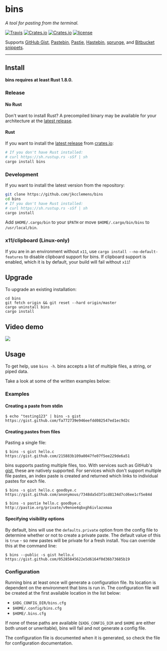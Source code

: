 # bins

*A tool for pasting from the terminal.*

[![Travis](https://img.shields.io/travis/jkcclemens/bins/master.svg?maxAge=2592000)](https://travis-ci.org/jkcclemens/bins)
[![Crates.io](https://img.shields.io/crates/v/bins.svg?maxAge=2592000)](https://crates.io/crates/bins)
[![Crates.io](https://img.shields.io/crates/d/bins.svg?maxAge=2592000)](https://crates.io/crates/bins)
[![license](https://img.shields.io/github/license/jkcclemens/bins.svg?maxAge=2592000)](https://github.com/jkcclemens/bins/blob/master/LICENSE)

 Supports [GitHub Gist](https://gist.github.com/), [Pastebin](http://pastebin.com/), [Pastie](http://pastie.org),
 [Hastebin](http://hastebin.com/), [sprunge](http://sprunge.us/),
 and [Bitbucket snippets](https://bitbucket.org/snippets/).

---

## Install

**bins requires at least Rust 1.8.0.**

### Release

#### No Rust

Don't want to install Rust? A precompiled binary may be available for your architecture at the
[latest release](https://github.com/jkcclemens/bins/releases/latest).

#### Rust

If you want to install the [latest release](https://crates.io/crates/bins) from
[crates.io](https://crates.io/):

```sh
# If you don't have Rust installed:
# curl https://sh.rustup.rs -sSf | sh
cargo install bins
```

### Development

If you want to install the latest version from the repository:

```sh
git clone https://github.com/jkcclemens/bins
cd bins
# If you don't have Rust installed:
# curl https://sh.rustup.rs -sSf | sh
cargo install
```

Add `$HOME/.cargo/bin` to your `$PATH` or move `$HOME/.cargo/bin/bins` to `/usr/local/bin`.

### x11/clipboard (Linux-only)

If you are in an environment without `x11`, use `cargo install --no-default-features` to disable clipboard support for
bins. If clipboard support is enabled, which it is by default, your build will fail without `x11`!

## Upgrade

To upgrade an existing installation:

```
cd bins
git fetch origin && git reset --hard origin/master
cargo uninstall bins
cargo install
```

## Video demo

[![](https://asciinema.org/a/48288.png)](https://asciinema.org/a/48288)

## Usage

To get help, use `bins -h`. bins accepts a list of multiple files, a string, or piped data.

Take a look at some of the written examples below:

### Examples

#### Creating a paste from stdin

```shell
$ echo "testing123" | bins -s gist
https://gist.github.com/fa772739e946eefdd082547ed1ec9d2c
```

#### Creating pastes from files

Pasting a single file:

```
$ bins -s gist hello.c
https://gist.github.com/215883b109a0047fe07f5ee229de6a51
```

bins supports pasting multiple files, too. With services such as GitHub's [gist](https://gist.github.com), these are natively supported. For services which don't support multiple file pastes, an index paste is created and returned which links to individual pastes for each file.

```
$ bins -s gist hello.c goodbye.c 
https://gist.github.com/anonymous/7348da5d3f1cd8134d7cd6ee1cf5e84d
```

```
$ bins -s pastie hello.c goodbye.c
http://pastie.org/private/v9enoe4qbxgh6ivlazxmaa
```

#### Specifying visibility options

By default, bins will use the `defaults.private` option from the config file to determine whether or not to create a private paste. The default value of this is `true` - so new pastes will be private for a fresh install. You can override this at the command line:

```
$ bins --public -s gist hello.c 
https://gist.github.com/05285845622e5d6164f0d36b73685b19
```

### Configuration

Running bins at least once will generate a configuration file. Its location is dependent on the environment that bins is
run in. The configuration file will be created at the first available location in the list below:

- `$XDG_CONFIG_DIR/bins.cfg`
- `$HOME/.config/bins.cfg`
- `$HOME/.bins.cfg`

If none of these paths are available (`$XDG_CONFIG_DIR` and `$HOME` are either both unset or unwritable), bins will fail
and not generate a config file.

The configuration file is documented when it is generated, so check the file for configuration documentation.
